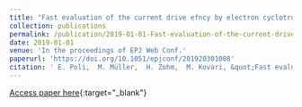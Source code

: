 ```yaml
---
title: "Fast evaluation of the current drive efncy by electron cyclotron waves for reactor studies"
collection: publications
permalink: /publication/2019-01-01-Fast-evaluation-of-the-current-drive-efncy-by-electron-cyclotron-waves-for-reactor-studies
date: 2019-01-01
venue: 'In the proceedings of EPJ Web Conf.'
paperurl: 'https://doi.org/10.1051/epjconf/201920301008'
citation: ' E. Poli,  M. Müller,  H. Zohm,  M. Kovari, &quot;Fast evaluation of the current drive efncy by electron cyclotron waves for reactor studies.&quot; In the proceedings of EPJ Web Conf., 2019.'
---
```

[Access paper here](https://doi.org/10.1051/epjconf/201920301008){:target="_blank"}
